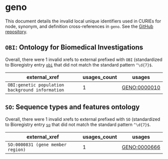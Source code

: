 # geno

This document details the invalid local unique identifiers used in CURIEs
for node, synonym, and definition cross-references in `geno`. See the [GitHub repository](https://github.com/monarch-initiative/GENO-ontology).


## `OBI`: Ontology for Biomedical Investigations

Overall, there were 1 invalid
xrefs to external prefixed with `OBI` (standardized to Bioregistry
entry [`obi`]((https://bioregistry.io/obi)) that
did not match the standard pattern `^\d{7}$`.

| external_xref                                   |   usages_count | usages                                              |
|-------------------------------------------------|----------------|-----------------------------------------------------|
| `OBI:genetic population background information` |              1 | [GENO:0000010](https://bioregistry.io/GENO:0000010) |

## `SO`: Sequence types and features ontology

Overall, there were 1 invalid
xrefs to external prefixed with `SO` (standardized to Bioregistry
entry [`so`]((https://bioregistry.io/so)) that
did not match the standard pattern `^\d{7}$`.

| external_xref                     |   usages_count | usages                                              |
|-----------------------------------|----------------|-----------------------------------------------------|
| `SO:0000831 (gene member region)` |              1 | [GENO:0000666](https://bioregistry.io/GENO:0000666) |

